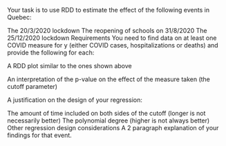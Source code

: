 Your task is to use RDD to estimate the effect of the following events in Quebec:

The 20/3/2020 lockdown
The reopening of schools on 31/8/2020
The 25/12/2020 lockdown
Requirements
You need to find data on at least one COVID measure for y (either COVID cases, hospitalizations or deaths) and provide the following for each:

A RDD plot similar to the ones shown above

An interpretation of the p-value on the effect of the measure taken (the cutoff parameter)

A justification on the design of your regression:

The amount of time included on both sides of the cutoff (longer is not necessarily better)
The polynomial degree (higher is not always better)
Other regression design considerations
A 2 paragraph explanation of your findings for that event.

